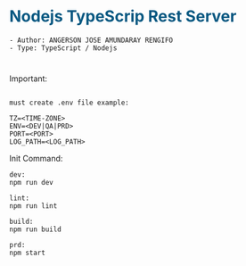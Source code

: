 <h1 style="color:#075982;font-weight:bold"> Nodejs TypeScrip Rest Server </h1>

```
- Author: ANGERSON JOSE AMUNDARAY RENGIFO
- Type: TypeScript / Nodejs
```
#

Important:
```

must create .env file example:

TZ=<TIME-ZONE>
ENV=<DEV|QA|PRD>
PORT=<PORT>
LOG_PATH=<LOG_PATH>

```

Init Command:

```
dev:
npm run dev

lint:
npm run lint

build:
npm run build

prd:
npm start

```
